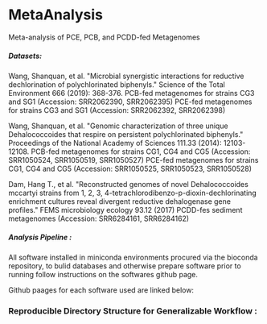 # MetaAnalysis
Meta-analysis of PCE, PCB, and PCDD-fed Metagenomes


##### Datasets:
Wang, Shanquan, et al. "Microbial synergistic interactions for reductive dechlorination of polychlorinated biphenyls." Science of the Total Environment 666 (2019): 368-376.
PCB-fed metagenomes for strains CG3 and SG1 (Accession: SRR2062390, SRR2062395)
PCE-fed metagenomes for strains CG3 and SG1 (Accession: SRR2062392, SRR2062398) 

Wang, Shanquan, et al. "Genomic characterization of three unique Dehalococcoides that respire on persistent polychlorinated biphenyls." Proceedings of the National Academy of Sciences 111.33 (2014): 12103-12108.
PCB-fed metagenomes for strains CG1, CG4 and CG5 (Accession: SRR1050524, SRR1050519, SRR1050527)
PCE-fed metagenomes for strains CG1, CG4 and CG5 (Accession: SRR1050525, SRR1050523, SRR1050528)

Dam, Hang T., et al. "Reconstructed genomes of novel Dehalococcoides mccartyi strains from 1, 2, 3, 4-tetrachlorodibenzo-p-dioxin-dechlorinating enrichment cultures reveal divergent reductive dehalogenase gene profiles." FEMS microbiology ecology 93.12 (2017)
PCDD-fes sediment metagenomes (Accession: SRR6284161, SRR6284162)

##### Analysis Pipeline :
All software installed in miniconda environments procured via the bioconda repository, to bulid databases and otherwise prepare software prior to running follow instructions on the softwares github page. 

Github paages for each software used are linked below:


### Reproducible Directory Structure for Generalizable Workflow :
